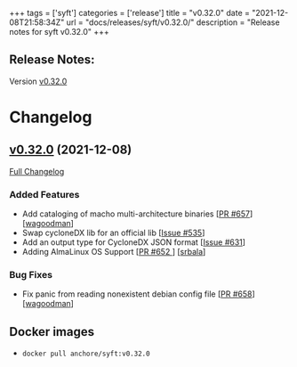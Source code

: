 +++
tags = ['syft']
categories = ['release']
title = "v0.32.0"
date = "2021-12-08T21:58:34Z"
url = "docs/releases/syft/v0.32.0/"
description = "Release notes for syft v0.32.0"
+++

## Release Notes:
Version [v0.32.0](https://github.com/anchore/syft/releases/tag/v0.32.0)

# Changelog

## [v0.32.0](https://github.com/anchore/syft/tree/v0.32.0) (2021-12-08)

[Full Changelog](https://github.com/anchore/syft/compare/v0.31.0...v0.32.0)

### Added Features

- Add cataloging of macho multi-architecture binaries [[PR #657](https://github.com/anchore/syft/pull/657)] [[wagoodman](https://github.com/wagoodman)]
- Swap cycloneDX lib for an official lib [[Issue #535](https://github.com/anchore/syft/issues/535)]
- Add an output type for CycloneDX JSON format [[Issue #631](https://github.com/anchore/syft/issues/631)]
- Adding AlmaLinux OS Support [[PR #652 ](https://github.com/anchore/syft/pull/652)] [[srbala](https://github.com/srbala)]

### Bug Fixes

- Fix panic from reading nonexistent debian config file [[PR #658](https://github.com/anchore/syft/pull/658)] [[wagoodman](https://github.com/wagoodman)]


## Docker images

- `docker pull anchore/syft:v0.32.0`
